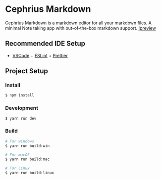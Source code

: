 # Cephrius Markdown

Cephrius Markdown is a markdown editor for all your markdown files. A minimal Note taking app with out-of-the-box markdown support.
[!preview](https://github.com/Cephrius/Cephrius-Markdown/blob/main/resources/CephriusMarkdownPreview.png)

## Recommended IDE Setup

- [VSCode](https://code.visualstudio.com/) + [ESLint](https://marketplace.visualstudio.com/items?itemName=dbaeumer.vscode-eslint) + [Prettier](https://marketplace.visualstudio.com/items?itemName=esbenp.prettier-vscode)

## Project Setup

### Install

```bash
$ npm install
```

### Development

```bash
$ yarn run dev
```

### Build

```bash
# For windows
$ yarn run build:win

# For macOS
$ yarn run build:mac

# For Linux
$ yarn run build:linux
```
